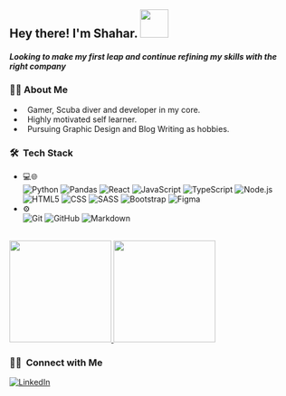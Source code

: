 <h2> Hey there! I'm Shahar. <img src="https://media.giphy.com/media/mGcNjsfWAjY5AEZNw6/giphy.gif" width="50"></h2>

<h5> Looking to make my first leap and continue refining my skills with the right company</h5>

<h3> 👩‍💻&nbsp;About Me </h3>

- &nbsp; Gamer, Scuba diver and developer in my core.
- &nbsp; Highly motivated self learner.
- &nbsp; Pursuing Graphic Design and Blog Writing as hobbies.

<h3> 🛠 &nbsp;Tech Stack</h3>

- 💻🌐 &nbsp;<br>
  ![Python](https://img.shields.io/badge/-Python-333333?style=flat&logo=python) 
  ![Pandas](https://img.shields.io/badge/-Pandas-333333?style=flat&logo=pandas)
  ![React](https://img.shields.io/badge/-React-333333?style=flat&logo=react)
  ![JavaScript](https://img.shields.io/badge/-JavaScript-333333?style=flat&logo=javascript)
  ![TypeScript](https://img.shields.io/badge/-TypeScript-333333?style=flat&logo=typescript)
  ![Node.js](https://img.shields.io/badge/-Node.js-333333?style=flat&logo=node.js)
  <br/>
  ![HTML5](https://img.shields.io/badge/-HTML5-333333?style=flat&logo=HTML5)
  ![CSS](https://img.shields.io/badge/-CSS-333333?style=flat&logo=CSS3&logoColor=1572B6)
  ![SASS](https://img.shields.io/badge/-SASS-333333?style=flat&logo=SASS&logoColor=1572B6)
  ![Bootstrap](https://img.shields.io/badge/-Bootstrap-333333?style=flat&logo=bootstrap&logoColor=563D7C) 
  ![Figma](https://img.shields.io/badge/-Figma-333333?style=flat&logo=figma)
- ⚙️ &nbsp;<br>
  ![Git](https://img.shields.io/badge/-Git-333333?style=flat&logo=git)
  ![GitHub](https://img.shields.io/badge/-GitHub-333333?style=flat&logo=github)
  ![Markdown](https://img.shields.io/badge/-Markdown-333333?style=flat&logo=markdown)

<br/>

<a href="https://github.com/shaharmes">
  <img height="180em" src="https://github-readme-stats.vercel.app/api?username=shaharmes&theme=synthwave&show_icons=true" />
  <img height="180em" src="https://github-readme-stats.vercel.app/api/top-langs/?username=shaharmes&theme=synthwave&layout=compact" />
</a>

<br/>

<h3> 🤝🏻 &nbsp;Connect with Me </h3>

<p>
<a href="https://www.linkedin.com/in/shahar--meshulam"><img alt="LinkedIn" src="https://img.shields.io/badge/LinkedIn-Shahar%20Meshulam%20-blue?style=flat-square&logo=linkedin"></a>
</p>

